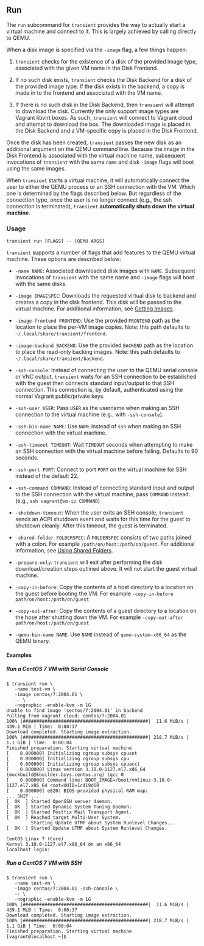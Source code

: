 ## Run

The `run` subcommand for `transient` provides the way to actually start
a virtual machine and connect to it. This is largely achieved by calling
directly to QEMU.


When a disk image is specified via the `-image` flag, a few things happen:

1. `transient` checks for the existence of a disk of the provided image type,
associated with the given VM name in the Disk Frontend.

2. If no such disk exists, `transient` checks the Disk Backend for a disk of
the provided image type. If the disk exists in the backend, a copy is made in
to the frontend and associated with the VM name.

3. If there is no such disk in the Disk Backend, then `transient` will attempt
to download the disk. Currently the only support image types are Vagrant libvirt
boxes. As such, `transient` will connect to Vagrant cloud and attempt to download
the box. The downloaded image is placed in the Disk Backend and a VM-specific copy
is placed in the Disk Frontend.

Once the disk has been created, `transient` passes the new disk as an additional
argument on the QEMU command line. Because the image in the Disk Frontend is
associated with the virtual machine name, subsequent invocations of `transient`
with the same `name` and disk `-image` flags will boot using the same images.

When `transient` starts a virtual machine, it will automatically connect the
user to either the QEMU process or an SSH connection with the VM. Which one is
determined by the flags described below. But regardless of the connection type,
once the user is no longer connect (e.g., the ssh connection is terminated),
`transient` **automatically shuts down the virtual machine**.

### Usage

`transient run [FLAGS] -- [QEMU ARGS]`

`transient` supports a number of flags that add features to the QEMU virtual
machine. These options are described below:

- `-name NAME`: Associated downloaded disk images with `NAME`. Subsequent invocations
of `transient` with the same name and `-image` flags will boot with the same disks.

- `-image IMAGESPEC`: Downloads the requested virtual disk to backend and
creates a copy in the disk frontend. This disk will be passed to the virtual machine.
For additional information, see [Getting Images](/details/images/).

- `-image-frontend FRONTEND`: Use the provided `FRONTEND` path as the location to
place the per-VM image copies. Note: this path defaults to
`~/.local/share/transient/frontend`.

- `-image-backend BACKEND`: Use the provided `BACKEND` path as the location to
place the read-only backing images. Note: this path defaults to
`~/.local/share/transient/backend`.

- `-ssh-console`: Instead of connecting the user to the QEMU serial console or
VNC output, `transient` waits for an SSH connection to be established with the
guest then connects standard input/output to that SSH connection. This connection
is, by default, authenticated using the normal Vagrant public/private keys.

- `-ssh-user USER`: Pass `USER` as the username when making an SSH connection to the
virtual machine (e.g., with `-ssh-console`).

- `-ssh-bin-name NAME`: Use `NAME` instead of `ssh` when making an SSH connection
with the virtual machine.

- `-ssh-timeout TIMEOUT`: Wait `TIMEOUT` seconds when attempting to make an SSH
connection with the virtual machine before failing. Defaults to 90 seconds.

- `-ssh-port PORT`: Connect to port `PORT` on the virtual machine for SSH instead of
the default 22.

- `-ssh-command COMMAND`: Instead of connecting standard input and output to the SSH
connection with the virtual machine, pass `COMMAND` instead. (e.g., `ssh vagrant@vm-ip COMMAND`)

- `-shutdown-timeout`: When the user exits an SSH console, `transient` sends an ACPI
shutdown event and waits for this time for the guest to shutdown cleanly. After this
timeout, the guest is terminated.

- `-shared-folder FOLDERSPEC`: A `FOLDERSPEC` consists of two paths joined with a colon.
For example `/path/on/host:/path/on/guest`. For additional information, see [Using
Shared Folders](/details/shared-folders/).

- `-prepare-only`: `transient` will exit after performing the disk download/creation
steps outlined above. It will not start the guest virtual machine.

- `-copy-in-before`: Copy the contents of a host directory to a location on the guest
before booting the VM. For example `-copy-in-before path/on/host:/path/on/guest`

- `-copy-out-after`: Copy the contents of a guest directory to a location on the hose
after shutting down the VM. For example `-copy-out-after path/on/host:/path/on/guest`

- `-qemu-bin-name NAME`: Use `NAME` instead of `qemu-system-x86_64` as the QEMU
binary.

#### Examples

##### Run a CentOS 7 VM with Serial Console

```
$ transient run \
   -name test-vm \
   -image centos/7:2004.01 \
   -- \
   -nographic -enable-kvm -m 1G
Unable to find image 'centos/7:2004.01' in backend
Pulling from vagrant cloud: centos/7:2004.01
100% |##############################################|  11.6 MiB/s | 439.1 MiB | Time:  0:00:37
Download completed. Starting image extraction.
100% |##############################################| 218.7 MiB/s |   1.1 GiB | Time:  0:00:04
Finished preparation. Starting virtual machine
[    0.000000] Initializing cgroup subsys cpuset
[    0.000000] Initializing cgroup subsys cpu
[    0.000000] Initializing cgroup subsys cpuacct
[    0.000000] Linux version 3.10.0-1127.el7.x86_64 (mockbuild@kbuilder.bsys.centos.org) (gcc 0
[    0.000000] Command line: BOOT_IMAGE=/boot/vmlinuz-3.10.0-1127.el7.x86_64 root=UUID=1c419d68
[    0.000000] e820: BIOS-provided physical RAM map:
... SNIP ...
[  OK  ] Started OpenSSH server daemon.
[  OK  ] Started Dynamic System Tuning Daemon.
[  OK  ] Started Postfix Mail Transport Agent.
[  OK  ] Reached target Multi-User System.
         Starting Update UTMP about System Runlevel Changes...
[  OK  ] Started Update UTMP about System Runlevel Changes.

CentOS Linux 7 (Core)
Kernel 3.10.0-1127.el7.x86_64 on an x86_64
localhost login:
```

##### Run a CentOS 7 VM with SSH

```
$ transient run \
   -name test-vm \
   -image centos/7:2004.01 -ssh-console \
   -- \
   -nographic -enable-kvm -m 1G
100% |##############################################|  11.6 MiB/s | 439.1 MiB | Time:  0:00:37
Download completed. Starting image extraction.
100% |##############################################| 218.7 MiB/s |   1.1 GiB | Time:  0:00:04
Finished preparation. Starting virtual machine
[vagrant@localhost ~]$
```
